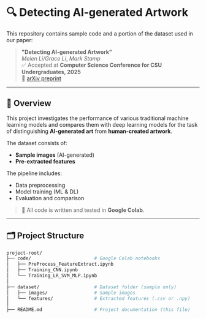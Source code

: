 # 🔍 Detecting AI-generated Artwork

This repository contains sample code and a portion of the dataset used in our paper:

> **"Detecting AI-generated Artwork"**  
> *Meien Li/Grace Li*, *Mark Stamp*  
> ✅ Accepted at **Computer Science Conference for CSU Undergraduates, 2025**  
> 📄 [arXiv preprint](https://arxiv.org/abs/2504.07078)

---

## 📌 Overview

This project investigates the performance of various traditional machine learning models and compares them with deep learning models for the task of distinguishing **AI-generated art** from **human-created artwork**.

The dataset consists of:
- **Sample images** (AI-generated)
- **Pre-extracted features** 

The pipeline includes:
- Data preprocessing
- Model training (ML & DL)
- Evaluation and comparison

> 🧪 All code is written and tested in **Google Colab**.

---

## 🗂️ Project Structure

```bash
project-root/
├── code/                       # Google Colab notebooks
│   ├── PreProcess_FeatureExtract.ipynb
│   ├── Training_CNN.ipynb
│   └── Training_LR_SVM_MLP.ipynb
│
├── dataset/                    # Dataset folder (sample only)
│   ├── images/                 # Sample images
│   └── features/               # Extracted features (.csv or .npy)
│
├── README.md                   # Project documentation (this file)
